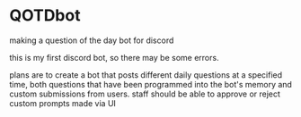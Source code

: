 # QOTDbot
making a question of the day bot for discord

this is my first discord bot, so there may be some errors.

plans are to create a bot that posts different daily questions at a specified time, both questions that have been programmed into the bot's memory and custom submissions from users. staff should be able to approve or reject custom prompts made via UI
